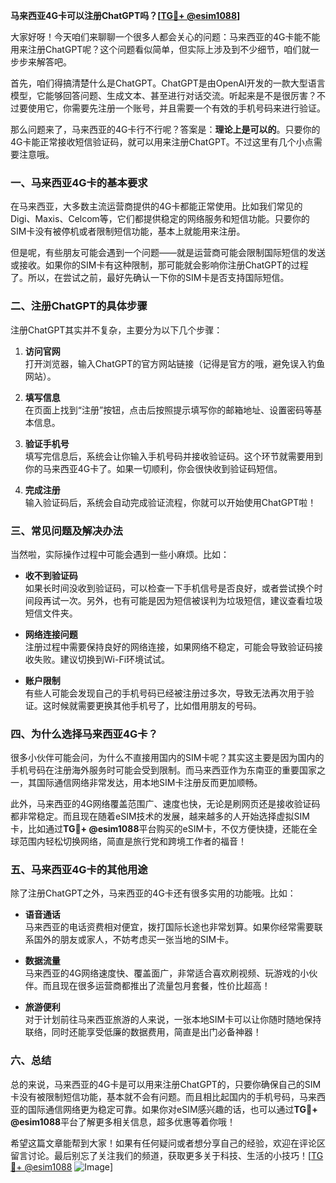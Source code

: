**马来西亚4G卡可以注册ChatGPT吗？[[TG💪+ @esim1088](https://t.me/s/esim1088)]**

大家好呀！今天咱们来聊聊一个很多人都会关心的问题：马来西亚的4G卡能不能用来注册ChatGPT呢？这个问题看似简单，但实际上涉及到不少细节，咱们就一步步来解答吧。

首先，咱们得搞清楚什么是ChatGPT。ChatGPT是由OpenAI开发的一款大型语言模型，它能够回答问题、生成文本、甚至进行对话交流。听起来是不是很厉害？不过要使用它，你需要先注册一个账号，并且需要一个有效的手机号码来进行验证。

那么问题来了，马来西亚的4G卡行不行呢？答案是：**理论上是可以的**。只要你的4G卡能正常接收短信验证码，就可以用来注册ChatGPT。不过这里有几个小点需要注意哦。

### 一、马来西亚4G卡的基本要求

在马来西亚，大多数主流运营商提供的4G卡都能正常使用。比如我们常见的Digi、Maxis、Celcom等，它们都提供稳定的网络服务和短信功能。只要你的SIM卡没有被停机或者限制短信功能，基本上就能用来注册。

但是呢，有些朋友可能会遇到一个问题——就是运营商可能会限制国际短信的发送或接收。如果你的SIM卡有这种限制，那可能就会影响你注册ChatGPT的过程了。所以，在尝试之前，最好先确认一下你的SIM卡是否支持国际短信。

### 二、注册ChatGPT的具体步骤

注册ChatGPT其实并不复杂，主要分为以下几个步骤：

1. **访问官网**  
   打开浏览器，输入ChatGPT的官方网站链接（记得是官方的哦，避免误入钓鱼网站）。

2. **填写信息**  
   在页面上找到“注册”按钮，点击后按照提示填写你的邮箱地址、设置密码等基本信息。

3. **验证手机号**  
   填写完信息后，系统会让你输入手机号码并接收验证码。这个环节就需要用到你的马来西亚4G卡了。如果一切顺利，你会很快收到验证码短信。

4. **完成注册**  
   输入验证码后，系统会自动完成验证流程，你就可以开始使用ChatGPT啦！

### 三、常见问题及解决办法

当然啦，实际操作过程中可能会遇到一些小麻烦。比如：

- **收不到验证码**  
  如果长时间没收到验证码，可以检查一下手机信号是否良好，或者尝试换个时间段再试一次。另外，也有可能是因为短信被误判为垃圾短信，建议查看垃圾短信文件夹。

- **网络连接问题**  
  注册过程中需要保持良好的网络连接，如果网络不稳定，可能会导致验证码接收失败。建议切换到Wi-Fi环境试试。

- **账户限制**  
  有些人可能会发现自己的手机号码已经被注册过多次，导致无法再次用于验证。这时候就需要更换其他手机号了，比如借用朋友的号码。

### 四、为什么选择马来西亚4G卡？

很多小伙伴可能会问，为什么不直接用国内的SIM卡呢？其实这主要是因为国内的手机号码在注册海外服务时可能会受到限制。而马来西亚作为东南亚的重要国家之一，其国际通信网络非常发达，用本地SIM卡注册反而更加顺畅。

此外，马来西亚的4G网络覆盖范围广、速度也快，无论是刷网页还是接收验证码都非常稳定。而且现在随着eSIM技术的发展，越来越多的人开始选择虚拟SIM卡，比如通过**TG💪+ @esim1088**平台购买的eSIM卡，不仅方便快捷，还能在全球范围内轻松切换网络，简直是旅行党和跨境工作者的福音！

### 五、马来西亚4G卡的其他用途

除了注册ChatGPT之外，马来西亚的4G卡还有很多实用的功能哦。比如：

- **语音通话**  
  马来西亚的电话资费相对便宜，拨打国际长途也非常划算。如果你经常需要联系国外的朋友或家人，不妨考虑买一张当地的SIM卡。

- **数据流量**  
  马来西亚的4G网络速度快、覆盖面广，非常适合喜欢刷视频、玩游戏的小伙伴。而且现在很多运营商都推出了流量包月套餐，性价比超高！

- **旅游便利**  
  对于计划前往马来西亚旅游的人来说，一张本地SIM卡可以让你随时随地保持联络，同时还能享受低廉的数据费用，简直是出门必备神器！

### 六、总结

总的来说，马来西亚的4G卡是可以用来注册ChatGPT的，只要你确保自己的SIM卡没有被限制短信功能，基本就不会有问题。而且相比起国内的手机号码，马来西亚的国际通信网络更为稳定可靠。如果你对eSIM感兴趣的话，也可以通过**TG💪+ @esim1088**平台了解更多相关信息，超多优惠等着你哦！

希望这篇文章能帮到大家！如果有任何疑问或者想分享自己的经验，欢迎在评论区留言讨论。最后别忘了关注我们的频道，获取更多关于科技、生活的小技巧！[[TG💪+ @esim1088](https://t.me/s/esim1088) ![Image](https://i.postimg.cc/4NQfJmqS/Snipaste-2025-05-13-00-14-12.png)]